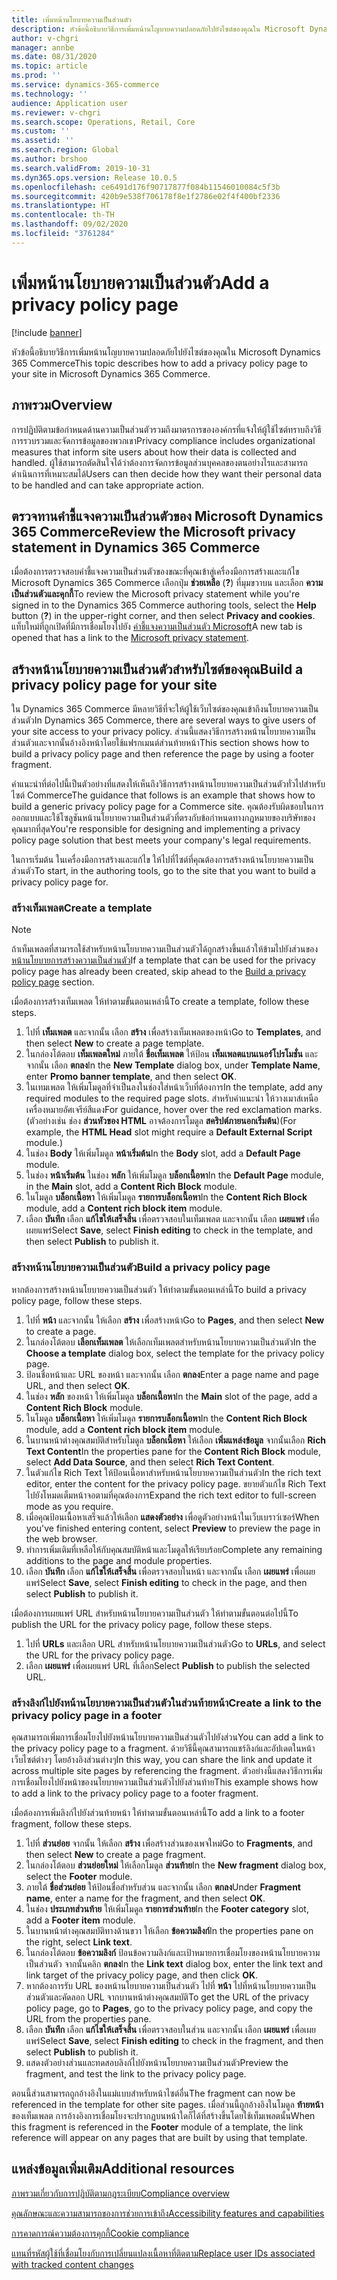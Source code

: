 ```yaml
---
title: เพิ่มหน้านโยบายความเป็นส่วนตัว
description: หัวข้อนี้อธิบายวิธีการเพิ่มหน้านโญบายความปลอดภัยไปยังไซต์ของคุณใน Microsoft Dynamics 365 Commerce
author: v-chgri
manager: annbe
ms.date: 08/31/2020
ms.topic: article
ms.prod: ''
ms.service: dynamics-365-commerce
ms.technology: ''
audience: Application user
ms.reviewer: v-chgri
ms.search.scope: Operations, Retail, Core
ms.custom: ''
ms.assetid: ''
ms.search.region: Global
ms.author: brshoo
ms.search.validFrom: 2019-10-31
ms.dyn365.ops.version: Release 10.0.5
ms.openlocfilehash: ce6491d176f90717877f084b11546010084c5f3b
ms.sourcegitcommit: 420b9e538f706178f8e1f2786e02f4f400bf2336
ms.translationtype: HT
ms.contentlocale: th-TH
ms.lasthandoff: 09/02/2020
ms.locfileid: "3761284"
---
```

# <a name="add-a-privacy-policy-page"></a><span data-ttu-id="f0f3c-103">เพิ่มหน้านโยบายความเป็นส่วนตัว</span><span class="sxs-lookup"><span data-stu-id="f0f3c-103">Add a privacy policy page</span></span>


[!include [banner](includes/banner.md)]

<span data-ttu-id="f0f3c-104">หัวข้อนี้อธิบายวิธีการเพิ่มหน้านโญบายความปลอดภัยไปยังไซต์ของคุณใน Microsoft Dynamics 365 Commerce</span><span class="sxs-lookup"><span data-stu-id="f0f3c-104">This topic describes how to add a privacy policy page to your site in Microsoft Dynamics 365 Commerce.</span></span>

## <a name="overview"></a><span data-ttu-id="f0f3c-105">ภาพรวม</span><span class="sxs-lookup"><span data-stu-id="f0f3c-105">Overview</span></span>

<span data-ttu-id="f0f3c-106">การปฏิบัติตามข้อกำหนดด้านความเป็นส่วนตัวรวมถึงมาตรการขององค์กรที่แจ้งให้ผู้ใช้ไซต์ทราบถึงวิธีการรวบรวมและจัดการข้อมูลของพวกเขา</span><span class="sxs-lookup"><span data-stu-id="f0f3c-106">Privacy compliance includes organizational measures that inform site users about how their data is collected and handled.</span></span> <span data-ttu-id="f0f3c-107">ผู้ใช้สามารถตัดสินใจได้ว่าต้องการจัดการข้อมูลส่วนบุคคลของตนอย่างไรและสามารถดำเนินการที่เหมาะสมได้</span><span class="sxs-lookup"><span data-stu-id="f0f3c-107">Users can then decide how they want their personal data to be handled and can take appropriate action.</span></span>

## <a name="review-the-microsoft-privacy-statement-in-dynamics-365-commerce"></a><span data-ttu-id="f0f3c-108">ตรวจทานคำชี้แจงความเป็นส่วนตัวของ Microsoft Dynamics 365 Commerce</span><span class="sxs-lookup"><span data-stu-id="f0f3c-108">Review the Microsoft privacy statement in Dynamics 365 Commerce</span></span>

<span data-ttu-id="f0f3c-109">เมื่อต้องการตรวจสอบคำชี้แจงความเป็นส่วนตัวของขณะที่คุณเข้าสู่เครื่องมือการสร้างและแก้ไข Microsoft Dynamics 365 Commerce เลือกปุ่ม **ช่วยเหลือ** (**?**) ที่มุมขวาบน และเลือก **ความเป็นส่วนตัวและคุกกี้**</span><span class="sxs-lookup"><span data-stu-id="f0f3c-109">To review the Microsoft privacy statement while you're signed in to the Dynamics 365 Commerce authoring tools, select the **Help** button (**?**) in the upper-right corner, and then select **Privacy and cookies**.</span></span> <span data-ttu-id="f0f3c-110">แท็บใหม่ที่ถูกเปิดที่มีการเชื่อมโยงไปยัง [คำชี้แจงความเป็นส่วนตัว Microsoft](https://privacy.microsoft.com/privacystatement)</span><span class="sxs-lookup"><span data-stu-id="f0f3c-110">A new tab is opened that has a link to the [Microsoft privacy statement](https://privacy.microsoft.com/privacystatement).</span></span>

## <a name="build-a-privacy-policy-page-for-your-site"></a><span data-ttu-id="f0f3c-111">สร้างหน้านโยบายความเป็นส่วนตัวสำหรับไซต์ของคุณ</span><span class="sxs-lookup"><span data-stu-id="f0f3c-111">Build a privacy policy page for your site</span></span>

<span data-ttu-id="f0f3c-112">ใน Dynamics 365 Commerce มีหลายวิธีที่จะให้ผู้ใช้เว็บไซต์ของคุณเข้าถึงนโยบายความเป็นส่วนตัว</span><span class="sxs-lookup"><span data-stu-id="f0f3c-112">In Dynamics 365 Commerce, there are several ways to give users of your site access to your privacy policy.</span></span> <span data-ttu-id="f0f3c-113">ส่วนนี้แสดงวิธีการสร้างหน้านโยบายความเป็นส่วนตัวและจากนั้นอ้างอิงหน้าโดยใช้แฟรกเมนต์ส่วนท้ายหน้า</span><span class="sxs-lookup"><span data-stu-id="f0f3c-113">This section shows how to build a privacy policy page and then reference the page by using a footer fragment.</span></span>

<span data-ttu-id="f0f3c-114">คำแนะนำที่ต่อไปนี้เป็นตัวอย่างที่แสดงให้เห็นถึงวิธีการสร้างหน้านโยบายความเป็นส่วนตัวทั่วไปสำหรับไซต์ Commerce</span><span class="sxs-lookup"><span data-stu-id="f0f3c-114">The guidance that follows is an example that shows how to build a generic privacy policy page for a Commerce site.</span></span> <span data-ttu-id="f0f3c-115">คุณต้องรับผิดชอบในการออกแบบและใช้โซลูชันหน้านโยบายความเป็นส่วนตัวที่ตรงกับข้อกำหนดทางกฎหมายของบริษัทของคุณมากที่สุด</span><span class="sxs-lookup"><span data-stu-id="f0f3c-115">You're responsible for designing and implementing a privacy policy page solution that best meets your company's legal requirements.</span></span>

<span data-ttu-id="f0f3c-116">ในการเริ่มต้น ในเครื่องมือการสร้างและแก้ไข ให้ไปที่ไซต์ที่คุณต้องการสร้างหน้านโยบายความเป็นส่วนตัว</span><span class="sxs-lookup"><span data-stu-id="f0f3c-116">To start, in the authoring tools, go to the site that you want to build a privacy policy page for.</span></span>

### <a name="create-a-template"></a><span data-ttu-id="f0f3c-117">สร้างเท็มเพลต</span><span class="sxs-lookup"><span data-stu-id="f0f3c-117">Create a template</span></span>

> [!NOTE]
> <span data-ttu-id="f0f3c-118">ถ้าเท็มเพลตที่สามารถใช้สำหรับหน้านโยบายความเป็นส่วนตัวได้ถูกสร้างขึ้นแล้วให้ข้ามไปยังส่วนของ [หน้านโยบายการสร้างความเป็นส่วนตัว](#build-a-privacy-policy-page)</span><span class="sxs-lookup"><span data-stu-id="f0f3c-118">If a template that can be used for the privacy policy page has already been created, skip ahead to the [Build a privacy policy page](#build-a-privacy-policy-page) section.</span></span>

<span data-ttu-id="f0f3c-119">เมื่อต้องการสร้างเท็มเพลต ให้ทำตามขั้นตอนเหล่านี้</span><span class="sxs-lookup"><span data-stu-id="f0f3c-119">To create a template, follow these steps.</span></span>

1. <span data-ttu-id="f0f3c-120">ไปที่ **เท็มเพลต** และจากนั้น เลือก **สร้าง** เพื่อสร้างเท็มเพลตของหน้า</span><span class="sxs-lookup"><span data-stu-id="f0f3c-120">Go to **Templates**, and then select **New** to create a page template.</span></span>
1. <span data-ttu-id="f0f3c-121">ในกล่องโต้ตอบ **เท็มเพลตใหม่** ภายใต้ **ชื่อเท็มเพลต** ให้ป้อน **เท็มเพลตแบนเนอร์โปรโมชั่น** และจากนั้น เลือก **ตกลง**</span><span class="sxs-lookup"><span data-stu-id="f0f3c-121">In the **New Template** dialog box, under **Template Name**, enter **Promo banner template**, and then select **OK**.</span></span>
1. <span data-ttu-id="f0f3c-122">ในเทมเพลต ให้เพิ่มโมดูลที่จำเป็นลงในช่องใส่หน้าเว็บที่ต้องการ</span><span class="sxs-lookup"><span data-stu-id="f0f3c-122">In the template, add any required modules to the required page slots.</span></span> <span data-ttu-id="f0f3c-123">สำหรับคำแนะนำ ให้วางเมาส์เหนือเครื่องหมายอัศเจรีย์สีแดง</span><span class="sxs-lookup"><span data-stu-id="f0f3c-123">For guidance, hover over the red exclamation marks.</span></span> <span data-ttu-id="f0f3c-124">(ตัวอย่างเช่น ช่อง **ส่วนหัวของ HTML** อาจต้องการโมดูล **สคริปต์ภายนอกเริ่มต้น**)</span><span class="sxs-lookup"><span data-stu-id="f0f3c-124">(For example, the **HTML Head** slot might require a **Default External Script** module.)</span></span>
1. <span data-ttu-id="f0f3c-125">ในช่อง **Body** ให้เพิ่มโมดูล **หน้าเริ่มต้น**</span><span class="sxs-lookup"><span data-stu-id="f0f3c-125">In the **Body** slot, add a **Default Page** module.</span></span>
1. <span data-ttu-id="f0f3c-126">ในช่อง **หน้าเริ่มต้น** ในช่อง **หลัก** ให้เพิ่มโมดูล **บล็อกเนื้อหา**</span><span class="sxs-lookup"><span data-stu-id="f0f3c-126">In the **Default Page** module, in the **Main** slot, add a **Content Rich Block** module.</span></span>
1. <span data-ttu-id="f0f3c-127">ในโมดูล **บล็อกเนื้อหา** ให้เพิ่มโมดูล **รายการบล็อกเนื้อหา**</span><span class="sxs-lookup"><span data-stu-id="f0f3c-127">In the **Content Rich Block** module, add a **Content rich block item** module.</span></span>
1. <span data-ttu-id="f0f3c-128">เลือก **บันทึก** เลือก **แก้ไขให้เสร็จสิ้น** เพื่อตรวจสอบในเท็มเพลต และจากนั้น เลือก **เผยแพร่** เพื่อเผยแพร่</span><span class="sxs-lookup"><span data-stu-id="f0f3c-128">Select **Save**, select **Finish editing** to check in the template, and then select **Publish** to publish it.</span></span>

### <a name="build-a-privacy-policy-page"></a><span data-ttu-id="f0f3c-129">สร้างหน้านโยบายความเป็นส่วนตัว</span><span class="sxs-lookup"><span data-stu-id="f0f3c-129">Build a privacy policy page</span></span>

<span data-ttu-id="f0f3c-130">หากต้องการสร้างหน้านโยบายความเป็นส่วนตัว ให้ทำตามขั้นตอนเหล่านี้</span><span class="sxs-lookup"><span data-stu-id="f0f3c-130">To build a privacy policy page, follow these steps.</span></span>

1. <span data-ttu-id="f0f3c-131">ไปที่ **หน้า** และจากนั้น ให้เลือก **สร้าง** เพื่อสร้างหน้า</span><span class="sxs-lookup"><span data-stu-id="f0f3c-131">Go to **Pages**, and then select **New** to create a page.</span></span>
1. <span data-ttu-id="f0f3c-132">ในกล่องโต้ตอบ **เลือกเท็มเพลต** ให้เลือกเท็มเพลตสำหรับหน้านโยบายความเป็นส่วนตัว</span><span class="sxs-lookup"><span data-stu-id="f0f3c-132">In the **Choose a template** dialog box, select the template for the privacy policy page.</span></span>
1. <span data-ttu-id="f0f3c-133">ป้อนชื่อหน้าและ URL ของหน้า และจากนั้น เลือก **ตกลง**</span><span class="sxs-lookup"><span data-stu-id="f0f3c-133">Enter a page name and page URL, and then select **OK**.</span></span> 
1. <span data-ttu-id="f0f3c-134">ในช่อง **หลัก** ของหน้า ให้เพิ่มโมดูล **บล็อกเนื้อหา**</span><span class="sxs-lookup"><span data-stu-id="f0f3c-134">In the **Main** slot of the page, add a **Content Rich Block** module.</span></span>
1. <span data-ttu-id="f0f3c-135">ในโมดูล **บล็อกเนื้อหา** ให้เพิ่มโมดูล **รายการบล็อกเนื้อหา**</span><span class="sxs-lookup"><span data-stu-id="f0f3c-135">In the **Content Rich Block** module, add a **Content rich block item** module.</span></span>
1. <span data-ttu-id="f0f3c-136">ในบานหน้าต่างคุณสมบัติสำหรับโมดูล **บล็อกเนื้อหา** ให้เลือก **เพิ่มแหล่งข้อมูล** จากนั้นเลือก **Rich Text Content**</span><span class="sxs-lookup"><span data-stu-id="f0f3c-136">In the properties pane for the **Content Rich Block** module, select **Add Data Source**, and then select **Rich Text Content**.</span></span>
1. <span data-ttu-id="f0f3c-137">ในตัวแก้ไข Rich Text ให้ป้อนเนื้อหาสำหรับหน้านโยบายความเป็นส่วนตัว</span><span class="sxs-lookup"><span data-stu-id="f0f3c-137">In the rich text editor, enter the content for the privacy policy page.</span></span> <span data-ttu-id="f0f3c-138">ขยายตัวแก้ไข Rich Text ไปยังโหมดเต็มหน้าจอตามที่คุณต้องการ</span><span class="sxs-lookup"><span data-stu-id="f0f3c-138">Expand the rich text editor to full-screen mode as you require.</span></span>
1. <span data-ttu-id="f0f3c-139">เมื่อคุณป้อนเนื้อหาเสร็จแล้วให้เลือก **แสดงตัวอย่าง** เพื่อดูตัวอย่างหน้าในเว็บเบราว์เซอร์</span><span class="sxs-lookup"><span data-stu-id="f0f3c-139">When you've finished entering content, select **Preview** to preview the page in the web browser.</span></span>
1. <span data-ttu-id="f0f3c-140">ทำการเพิ่มเติมที่เหลือให้กับคุณสมบัติหน้าและโมดูลให้เรียบร้อย</span><span class="sxs-lookup"><span data-stu-id="f0f3c-140">Complete any remaining additions to the page and module properties.</span></span>
1. <span data-ttu-id="f0f3c-141">เลือก **บันทึก** เลือก **แก้ไขให้เสร็จสิ้น** เพื่อตรวจสอบในหน้า และจากนั้น เลือก **เผยแพร่** เพื่อเผยแพร่</span><span class="sxs-lookup"><span data-stu-id="f0f3c-141">Select **Save**, select **Finish editing** to check in the page, and then select **Publish** to publish it.</span></span>

<span data-ttu-id="f0f3c-142">เมื่อต้องการเผยแพร่ URL สำหรับหน้านโยบายความเป็นส่วนตัว ให้ทำตามขั้นตอนต่อไปนี้</span><span class="sxs-lookup"><span data-stu-id="f0f3c-142">To publish the URL for the privacy policy page, follow these steps.</span></span>

1. <span data-ttu-id="f0f3c-143">ไปที่ **URLs** และเลือก URL สำหรับหน้านโยบายความเป็นส่วนตัว</span><span class="sxs-lookup"><span data-stu-id="f0f3c-143">Go to **URLs**, and select the URL for the privacy policy page.</span></span>
1. <span data-ttu-id="f0f3c-144">เลือก **เผยแพร่** เพื่อเผยแพร่ URL ที่เลือก</span><span class="sxs-lookup"><span data-stu-id="f0f3c-144">Select **Publish** to publish the selected URL.</span></span>

### <a name="create-a-link-to-the-privacy-policy-page-in-a-footer"></a><span data-ttu-id="f0f3c-145">สร้างลิงก์ไปยังหน้านโยบายความเป็นส่วนตัวในส่วนท้ายหน้า</span><span class="sxs-lookup"><span data-stu-id="f0f3c-145">Create a link to the privacy policy page in a footer</span></span>

<span data-ttu-id="f0f3c-146">คุณสามารถเพิ่มการเชื่อมโยงไปยังหน้านโยบายความเป็นส่วนตัวไปยังส่วน</span><span class="sxs-lookup"><span data-stu-id="f0f3c-146">You can add a link to the privacy policy page to a fragment.</span></span> <span data-ttu-id="f0f3c-147">ด้วยวิธีนี้คุณสามารถแชร์ลิงก์และอัปเดตในหน้าเว็บไซต์ต่างๆ โดยอ้างอิงส่วนต่างๆ</span><span class="sxs-lookup"><span data-stu-id="f0f3c-147">In this way, you can share the link and update it across multiple site pages by referencing the fragment.</span></span> <span data-ttu-id="f0f3c-148">ตัวอย่างนี้แสดงวิธีการเพิ่มการเชื่อมโยงไปยังหน้าของนโยบายความเป็นส่วนตัวไปยังส่วนท้าย</span><span class="sxs-lookup"><span data-stu-id="f0f3c-148">This example shows how to add a link to the privacy policy page to a footer fragment.</span></span>

<span data-ttu-id="f0f3c-149">เมื่อต้องการเพิ่มลิงก์ไปยังส่วนท้ายหน้า ให้ทำตามขั้นตอนเหล่านี้</span><span class="sxs-lookup"><span data-stu-id="f0f3c-149">To add a link to a footer fragment, follow these steps.</span></span>

1. <span data-ttu-id="f0f3c-150">ไปที่ **ส่วนย่อย** จากนั้น ให้เลือก **สร้าง** เพื่อสร้างส่วนของเพจใหม่</span><span class="sxs-lookup"><span data-stu-id="f0f3c-150">Go to **Fragments**, and then select **New** to create a page fragment.</span></span>
1. <span data-ttu-id="f0f3c-151">ในกล่องโต้ตอบ **ส่วนย่อยใหม่** ให้เลือกโมดูล **ส่วนท้าย**</span><span class="sxs-lookup"><span data-stu-id="f0f3c-151">In the **New fragment** dialog box, select the **Footer** module.</span></span>
1. <span data-ttu-id="f0f3c-152">ภายใต้ **ชื่อส่วนย่อย** ให้ป้อนชื่อสำหรับส่วน และจากนั้น เลือก **ตกลง**</span><span class="sxs-lookup"><span data-stu-id="f0f3c-152">Under **Fragment name**, enter a name for the fragment, and then select **OK**.</span></span>
1. <span data-ttu-id="f0f3c-153">ในช่อง **ประเภทส่วนท้าย** ให้เพิ่มโมดูล **รายการส่วนท้าย**</span><span class="sxs-lookup"><span data-stu-id="f0f3c-153">In the **Footer category** slot, add a **Footer item** module.</span></span>
1. <span data-ttu-id="f0f3c-154">ในบานหน้าต่างคุณสมบัติทางด้านขวา ให้เลือก **ข้อความลิงก์**</span><span class="sxs-lookup"><span data-stu-id="f0f3c-154">In the properties pane on the right, select **Link text**.</span></span>
1. <span data-ttu-id="f0f3c-155">ในกล่องโต้ตอบ **ข้อความลิงก์** ป้อนข้อความลิงก์และเป้าหมายการเชื่อมโยงของหน้านโยบายความเป็นส่วนตัว จากนั้นคลิก **ตกลง**</span><span class="sxs-lookup"><span data-stu-id="f0f3c-155">In the **Link text** dialog box, enter the link text and link target of the privacy policy page, and then click **OK**.</span></span>
1. <span data-ttu-id="f0f3c-156">หากต้องการรับ URL ของหน้านโยบายความเป็นส่วนตัว ไปที่ **หน้า** ไปที่หน้านโยบายความเป็นส่วนตัวและคัดลอก URL จากบานหน้าต่างคุณสมบัติ</span><span class="sxs-lookup"><span data-stu-id="f0f3c-156">To get the URL of the privacy policy page, go to **Pages**, go to the privacy policy page, and copy the URL from the properties pane.</span></span>
1. <span data-ttu-id="f0f3c-157">เลือก **บันทึก** เลือก **แก้ไขให้เสร็จสิ้น** เพื่อตรวจสอบในส่วน และจากนั้น เลือก **เผยแพร่** เพื่อเผยแพร่</span><span class="sxs-lookup"><span data-stu-id="f0f3c-157">Select **Save**, select **Finish editing** to check in the fragment, and then select **Publish** to publish it.</span></span>
1. <span data-ttu-id="f0f3c-158">แสดงตัวอย่างส่วนและทดสอบลิงก์ไปยังหน้านโยบายความเป็นส่วนตัว</span><span class="sxs-lookup"><span data-stu-id="f0f3c-158">Preview the fragment, and test the link to the privacy policy page.</span></span>

<span data-ttu-id="f0f3c-159">ตอนนี้ส่วนสามารถถูกอ้างอิงในแม่แบบสำหรับหน้าไซต์อื่น</span><span class="sxs-lookup"><span data-stu-id="f0f3c-159">The fragment can now be referenced in the template for other site pages.</span></span> <span data-ttu-id="f0f3c-160">เมื่อส่วนนี้ถูกอ้างอิงในโมดูล **ท้ายหน้า** ของเท็มเพลต การอ้างอิงการเชื่อมโยงจะปรากฏบนหน้าใดก็ได้ที่สร้างขึ้นโดยใช้เท็มเพลตนั้น</span><span class="sxs-lookup"><span data-stu-id="f0f3c-160">When this fragment is referenced in the **Footer** module of a template, the link reference will appear on any pages that are built by using that template.</span></span>

## <a name="additional-resources"></a><span data-ttu-id="f0f3c-161">แหล่งข้อมูลเพิ่มเติม</span><span class="sxs-lookup"><span data-stu-id="f0f3c-161">Additional resources</span></span>

[<span data-ttu-id="f0f3c-162">ภาพรวมเกี่ยวกับการปฏิบัติตามกฎระเบียบ</span><span class="sxs-lookup"><span data-stu-id="f0f3c-162">Compliance overview</span></span>](compliance-overview.md)

[<span data-ttu-id="f0f3c-163">คุณลักษณะและความสามารถของการช่วยการเข้าถึง</span><span class="sxs-lookup"><span data-stu-id="f0f3c-163">Accessibility features and capabilities</span></span>](accessibility.md)

[<span data-ttu-id="f0f3c-164">การคาดการณ์ความต้องการคุกกี้</span><span class="sxs-lookup"><span data-stu-id="f0f3c-164">Cookie compliance</span></span>](cookie-compliance.md)

[<span data-ttu-id="f0f3c-165">แทนที่รหัสผู้ใช้ที่เชื่อมโยงกับการเปลี่ยนแปลงเนื้อหาที่ติดตาม</span><span class="sxs-lookup"><span data-stu-id="f0f3c-165">Replace user IDs associated with tracked content changes</span></span>](replace-IDs-tracked-changes.md)
